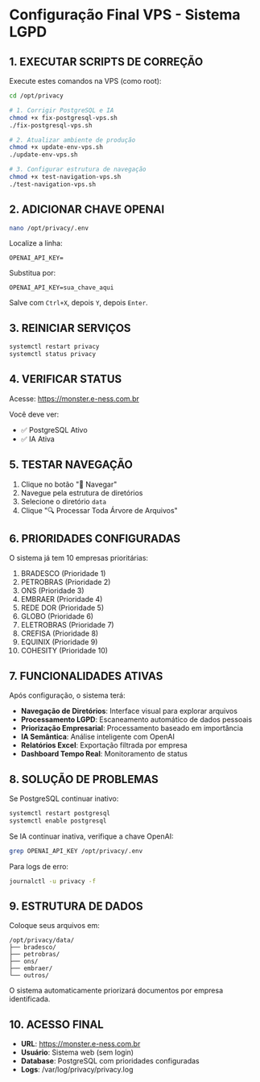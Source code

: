 # Configuração Final VPS - Sistema LGPD

## 1. EXECUTAR SCRIPTS DE CORREÇÃO

Execute estes comandos na VPS (como root):

```bash
cd /opt/privacy

# 1. Corrigir PostgreSQL e IA
chmod +x fix-postgresql-vps.sh
./fix-postgresql-vps.sh

# 2. Atualizar ambiente de produção  
chmod +x update-env-vps.sh
./update-env-vps.sh

# 3. Configurar estrutura de navegação
chmod +x test-navigation-vps.sh
./test-navigation-vps.sh
```

## 2. ADICIONAR CHAVE OPENAI

```bash
nano /opt/privacy/.env
```

Localize a linha:
```
OPENAI_API_KEY=
```

Substitua por:
```
OPENAI_API_KEY=sua_chave_aqui
```

Salve com `Ctrl+X`, depois `Y`, depois `Enter`.

## 3. REINICIAR SERVIÇOS

```bash
systemctl restart privacy
systemctl status privacy
```

## 4. VERIFICAR STATUS

Acesse: https://monster.e-ness.com.br

Você deve ver:
- ✅ PostgreSQL Ativo
- ✅ IA Ativa

## 5. TESTAR NAVEGAÇÃO

1. Clique no botão "📂 Navegar"
2. Navegue pela estrutura de diretórios
3. Selecione o diretório `data`
4. Clique "🔍 Processar Toda Árvore de Arquivos"

## 6. PRIORIDADES CONFIGURADAS

O sistema já tem 10 empresas prioritárias:

1. BRADESCO (Prioridade 1)
2. PETROBRAS (Prioridade 2) 
3. ONS (Prioridade 3)
4. EMBRAER (Prioridade 4)
5. REDE DOR (Prioridade 5)
6. GLOBO (Prioridade 6)
7. ELETROBRAS (Prioridade 7)
8. CREFISA (Prioridade 8)
9. EQUINIX (Prioridade 9)
10. COHESITY (Prioridade 10)

## 7. FUNCIONALIDADES ATIVAS

Após configuração, o sistema terá:

- **Navegação de Diretórios**: Interface visual para explorar arquivos
- **Processamento LGPD**: Escaneamento automático de dados pessoais
- **Priorização Empresarial**: Processamento baseado em importância
- **IA Semântica**: Análise inteligente com OpenAI
- **Relatórios Excel**: Exportação filtrada por empresa
- **Dashboard Tempo Real**: Monitoramento de status

## 8. SOLUÇÃO DE PROBLEMAS

Se PostgreSQL continuar inativo:
```bash
systemctl restart postgresql
systemctl enable postgresql
```

Se IA continuar inativa, verifique a chave OpenAI:
```bash
grep OPENAI_API_KEY /opt/privacy/.env
```

Para logs de erro:
```bash
journalctl -u privacy -f
```

## 9. ESTRUTURA DE DADOS

Coloque seus arquivos em:
```
/opt/privacy/data/
├── bradesco/
├── petrobras/
├── ons/
├── embraer/
└── outros/
```

O sistema automaticamente priorizará documentos por empresa identificada.

## 10. ACESSO FINAL

- **URL**: https://monster.e-ness.com.br
- **Usuário**: Sistema web (sem login)
- **Database**: PostgreSQL com prioridades configuradas
- **Logs**: /var/log/privacy/privacy.log